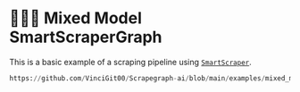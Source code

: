 # 🧑🏻‍💻 Mixed Model SmartScraperGraph

This is a basic example of a scraping pipeline using [`SmartScraper`](/docs/Graphs/smart_scraper_graph).

```python reference title="Mixed Model SmartScraperGraph"
https://github.com/VinciGit00/Scrapegraph-ai/blob/main/examples/mixed_models/smart_scraper_mixed.py
```
